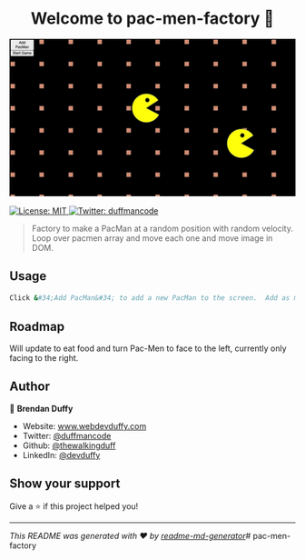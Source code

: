 <h1 align="center">Welcome to pac-men-factory 👋</h1>
<img src="pacmen-factory.jpeg" alt="Logo">
<p>
  <a href="#" target="_blank">
    <img alt="License: MIT" src="https://img.shields.io/badge/License-MIT-yellow.svg" />
  </a>
  <a href="https://twitter.com/duffmancode" target="_blank">
    <img alt="Twitter: duffmancode" src="https://img.shields.io/twitter/follow/duffmancode.svg?style=social" />
  </a>
</p>

> Factory to make a PacMan at a random position with random velocity. Loop over pacmen array and move each one and move image in DOM.

## Usage

```sh
Click &#34;Add PacMan&#34; to add a new PacMan to the screen.  Add as many as you like.  Click Start Game and the PacMen will begin to move at random speeds and directions.
```

## Roadmap

Will update to eat food and turn Pac-Men to face to the left, currently only facing to the right.

## Author

👤 **Brendan Duffy**

* Website: www.webdevduffy.com
* Twitter: [@duffmancode](https://twitter.com/duffmancode)
* Github: [@thewalkingduff](https://github.com/thewalkingduff)
* LinkedIn: [@devduffy](https://linkedin.com/in/devduffy)

## Show your support

Give a ⭐️ if this project helped you!

***
_This README was generated with ❤️ by [readme-md-generator](https://github.com/kefranabg/readme-md-generator)_# pac-men-factory
